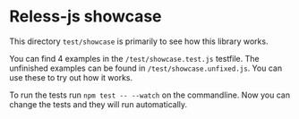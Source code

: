 # Reless-js showcase

This directory `test/showcase` is primarily to see how this library works.

You can find 4 examples in the `/test/showcase.test.js` testfile. 
The unfinished examples can be found in `/test/showcase.unfixed.js`. You can 
use these to try out how it works.

To run the tests run `npm test -- --watch` on the commandline.
Now you can change the tests and they will run automatically.
